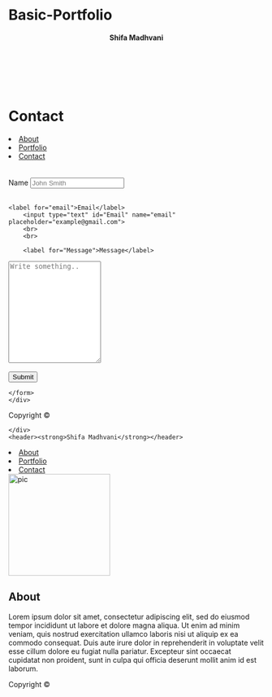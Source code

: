 # Basic-Portfolio
<!DOCTYPE html>
<html>
<head>
    <meta name="viewport" content="width=device-width, initial-scale=1">
     <link rel="stylesheet" type="text/css"href="style.css">
</head>
<header><strong>Shifa Madhvani</strong></header>
<br>
<br>
<h1>Contact</h1>
<nav>
        <li><a href="index.html">About</a></li>
        <li><a href="portfolio.html">Portfolio</a></li>
        <li><a href="contact.html">Contact</a></li>
        </nav>
<br>
<br>

<div class="container">
    <form action="action_page.php">
        <label for="fname">Name</label>
        <input type="text" id="fname" name="name" placeholder="John Smith">
        <br>
        <br>
        
    <label for="email">Email</label>
        <input type="text" id="Email" name="email" placeholder="example@gmail.com">
        <br>
        <br>

        <label for="Message">Message</label>
<textarea id="message" name="message" placeholder="Write something.." style="height: 200px"></textarea>
<br>
<br>
<input type="submit" value=Submit>
        
    </form>
    </div>
</div>
</div>
<footer>Copyright &copy;</footer>
</html>


<!DOCTYPE html>
<html>
<head>
<Meta charset="UTF-8">
<title>Basic Portfolio</title>
<link rel="stylesheet" type="text/css"href="style.css">
</head>

<body>
    <div class="background">
        
    </div>
    <header><strong>Shifa Madhvani</strong></header>
<nav>
        <li><a href="index.html">About</a></li>
        <li><a href="portfolio.html">Portfolio</a></li>
        <li><a href="contact.html">Contact</a></li>
</nav>
<div class="content"></div>
<div class="container"></div>
<div class="bio-image">
        <img src= https://placehold.it/200x200 alt="pic" width=200>
</div>

<div class="static">
<h2><strong>About</strong></h2> 
<p>Lorem ipsum dolor sit amet, consectetur adipiscing elit, sed do eiusmod tempor incididunt ut labore et dolore magna aliqua.</strong> Ut enim ad minim veniam, quis nostrud exercitation ullamco laboris nisi ut aliquip ex ea commodo consequat. Duis aute irure dolor in reprehenderit in voluptate velit esse cillum dolore eu fugiat nulla pariatur. Excepteur sint occaecat cupidatat non proident, sunt in culpa qui officia deserunt mollit anim id est laborum.
    </p>
</div>
    
</body>


<footer>Copyright &copy;</footer>

</html> 
